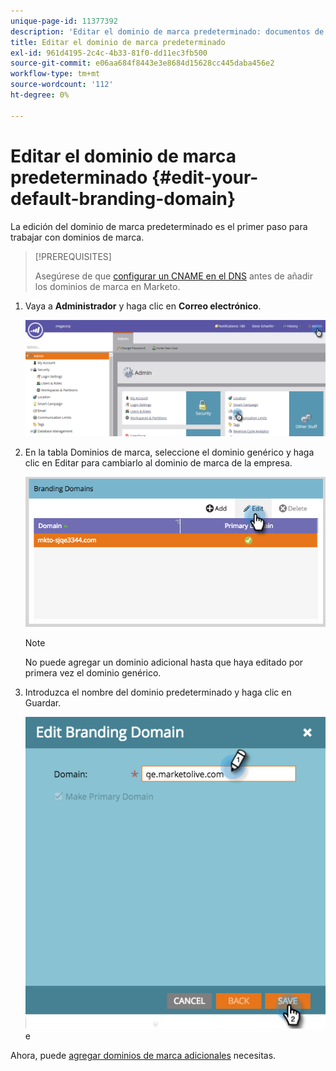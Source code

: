 ```yaml
---
unique-page-id: 11377392
description: 'Editar el dominio de marca predeterminado: documentos de Marketo: documentación del producto'
title: Editar el dominio de marca predeterminado
exl-id: 961d4195-2c4c-4b33-81f0-dd11ec3fb500
source-git-commit: e06aa684f8443e3e8684d15628cc445daba456e2
workflow-type: tm+mt
source-wordcount: '112'
ht-degree: 0%

---
```


# Editar el dominio de marca predeterminado {#edit-your-default-branding-domain}

La edición del dominio de marca predeterminado es el primer paso para trabajar con dominios de marca.

>[!PREREQUISITES]
>
>Asegúrese de que [configurar un CNAME en el DNS](/help/marketo/getting-started/setup/configure-protocols-for-marketo.md) antes de añadir los dominios de marca en Marketo.

1. Vaya a **Administrador** y haga clic en **Correo electrónico**.

   ![](assets/image2016-6-29-16-3a42-3a20.png)

1. En la tabla Dominios de marca, seleccione el dominio genérico y haga clic en Editar para cambiarlo al dominio de marca de la empresa.

   ![](assets/edit-branding-domain.png)

   >[!NOTE]
   >
   >No puede agregar un dominio adicional hasta que haya editado por primera vez el dominio genérico.

1. Introduzca el nombre del dominio predeterminado y haga clic en Guardar.

   ![](assets/edit-branding-domain-hands.png)e

Ahora, puede [agregar dominios de marca adicionales](/help/marketo/product-docs/administration/email-setup/add-multiple-branding-domains/add-an-additional-branding-domain.md) necesitas.
